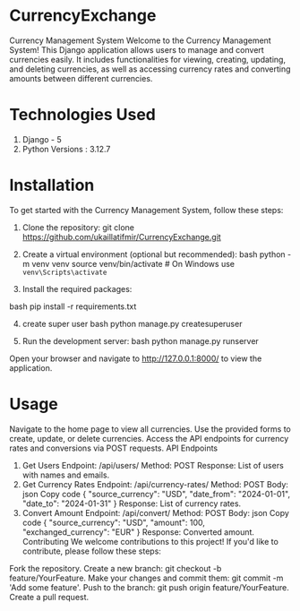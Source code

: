 # CurrencyExchange
Currency Management System
Welcome to the Currency Management System! This Django application allows users to manage and convert currencies easily. It includes functionalities for viewing, creating, updating, and deleting currencies, as well as accessing currency rates and converting amounts between different currencies.

# Technologies Used
1. Django - 5
2. Python Versions :  3.12.7
# Installation
To get started with the Currency Management System, follow these steps:

1. Clone the repository: git clone https://github.com/ukaillatifmir/CurrencyExchange.git
2. Create a virtual environment (optional but recommended):
bash
python -m venv venv
source venv/bin/activate  # On Windows use `venv\Scripts\activate`

3. Install the required packages:

bash
pip install -r requirements.txt

4. create super user
bash
python manage.py createsuperuser

5. Run the development server:
bash
python manage.py runserver

Open your browser and navigate to http://127.0.0.1:8000/ to view the application.

# Usage
Navigate to the home page to view all currencies.
Use the provided forms to create, update, or delete currencies.
Access the API endpoints for currency rates and conversions via POST requests.
API Endpoints
1. Get Users
Endpoint: /api/users/
Method: POST
Response: List of users with names and emails.
2. Get Currency Rates
Endpoint: /api/currency-rates/
Method: POST
Body:
json
Copy code
{
  "source_currency": "USD",
  "date_from": "2024-01-01",
  "date_to": "2024-01-31"
}
Response: List of currency rates.
3. Convert Amount
Endpoint: /api/convert/
Method: POST
Body:
json
Copy code
{
  "source_currency": "USD",
  "amount": 100,
  "exchanged_currency": "EUR"
}
Response: Converted amount.
Contributing
We welcome contributions to this project! If you'd like to contribute, please follow these steps:

Fork the repository.
Create a new branch: git checkout -b feature/YourFeature.
Make your changes and commit them: git commit -m 'Add some feature'.
Push to the branch: git push origin feature/YourFeature.
Create a pull request.
